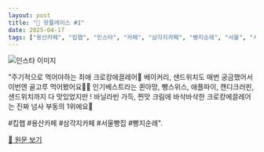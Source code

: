 ```yaml
---
layout: post
title: "📍 핫플레이스 #1"
date: 2025-04-17
tags: ["용산카페", "킵햅", "인스타", "카페", "삼각지카페", "빵지순례", "서울", "서울빵집"]
---
```


![인스타 이미지](https://scontent-ssn1-1.cdninstagram.com/v/t51.75761-15/474374066_18441374815075911_7743924199699362598_n.jpg?stp=c288.0.864.864a_dst-jpg_e35_s640x640_tt6&_nc_cat=107&ccb=1-7&_nc_sid=18de74&_nc_ohc=G--d_aSOvwkQ7kNvwE8fhHu&_nc_oc=Adl56Pne5aUSNrZGlj7RfNxYEPGXbI9dYfxfV-UaLrYX9V9pJFc3ibQc0Rcqc8MbvnM&_nc_zt=23&_nc_ht=scontent-ssn1-1.cdninstagram.com&_nc_gid=qkZO5UIPD8pnFrvQH7CcXg&oh=00_AfFIfUQ0nwjPJFP0r6cvHfz3aASpuPiSpbrT_OgKIwg5nA&oe=680598F9)

"주기적으로 먹어야하는 최애 크로캉에끌레어🤎
베이커리, 샌드위치도 매번 궁금했어서 이번엔 골고루 먹어봤어요🥪🥐 인기베스트라는 퀸아망, 뺑스위스, 애플파이, 캔디크러핀, 샌드위치까지 다 맛있었지만 ! 바닐라빈 가득, 찐맛 크림에 바삭바삭한 크로캉에끌레어는 진짜 넘사 부동의 1위에요🤎 

#킵햅 #용산카페 #삼각지카페 #서울빵집 #빵지순례".

[🔗 원문 보기](https://www.instagram.com/p/DFANkmMJNx2/)
